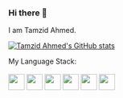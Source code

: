 ### Hi there 👋

I am Tamzid Ahmed.

[![Tamzid Ahmed's GitHub stats](https://github-readme-stats.vercel.app/api?username=tamzid958&show_icons=true&theme=radical)](https://github.com/tamzid958/github-readme-stats)


My Language Stack: 
<br><br>
<img src="https://cdn.jsdelivr.net/npm/programming-languages-logos/src/javascript/javascript.png" height="32">
<img src="https://cdn.jsdelivr.net/npm/programming-languages-logos/src/typescript/typescript.png" height="32">
<img src="https://cdn.jsdelivr.net/npm/programming-languages-logos/src/php/php.png" height="32">
<img src="https://cdn.jsdelivr.net/npm/programming-languages-logos/src/python/python.png" height="32">
<img src="https://cdn.jsdelivr.net/npm/programming-languages-logos/src/java/java.png" height="32">
<img src="https://cdn.jsdelivr.net/npm/programming-languages-logos/src/csharp/csharp.png" height="32">
<!--
**tamzid958/tamzid958** is a ✨ _special_ ✨ repository because its `README.md` (this file) appears on your GitHub profile.

Here are some ideas to get you started:

- 🔭 I’m currently working on ...
- 🌱 I’m currently learning ...
- 👯 I’m looking to collaborate on ...
- 🤔 I’m looking for help with ...
- 💬 Ask me about ...
- 📫 How to reach me: ...
- 😄 Pronouns: ...
- ⚡ Fun fact: ...
-->

